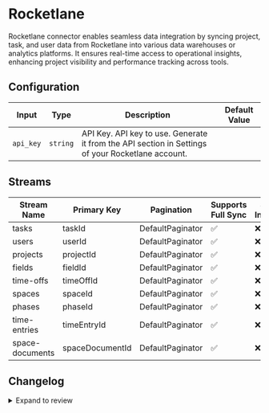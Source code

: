 # Rocketlane
Rocketlane connector  enables seamless data integration by syncing project, task, and user data from Rocketlane into various data warehouses or analytics platforms. It ensures real-time access to operational insights, enhancing project visibility and performance tracking across tools.

## Configuration

| Input | Type | Description | Default Value |
|-------|------|-------------|---------------|
| `api_key` | `string` | API Key. API key to use. Generate it from the API section in Settings of your Rocketlane account. |  |

## Streams
| Stream Name | Primary Key | Pagination | Supports Full Sync | Supports Incremental |
|-------------|-------------|------------|---------------------|----------------------|
| tasks | taskId | DefaultPaginator | ✅ |  ❌  |
| users | userId | DefaultPaginator | ✅ |  ❌  |
| projects | projectId | DefaultPaginator | ✅ |  ❌  |
| fields | fieldId | DefaultPaginator | ✅ |  ❌  |
| time-offs | timeOffId | DefaultPaginator | ✅ |  ❌  |
| spaces | spaceId | DefaultPaginator | ✅ |  ❌  |
| phases | phaseId | DefaultPaginator | ✅ |  ❌  |
| time-entries | timeEntryId | DefaultPaginator | ✅ |  ❌  |
| space-documents | spaceDocumentId | DefaultPaginator | ✅ |  ❌  |

## Changelog

<details>
  <summary>Expand to review</summary>

| Version          | Date              | Pull Request | Subject        |
|------------------|-------------------|--------------|----------------|
| 0.0.33 | 2025-09-23 | [66638](https://github.com/airbytehq/airbyte/pull/66638) | Update dependencies |
| 0.0.32 | 2025-09-09 | [66129](https://github.com/airbytehq/airbyte/pull/66129) | Update dependencies |
| 0.0.31 | 2025-08-23 | [65400](https://github.com/airbytehq/airbyte/pull/65400) | Update dependencies |
| 0.0.30 | 2025-08-09 | [64835](https://github.com/airbytehq/airbyte/pull/64835) | Update dependencies |
| 0.0.29 | 2025-08-02 | [64451](https://github.com/airbytehq/airbyte/pull/64451) | Update dependencies |
| 0.0.28 | 2025-07-26 | [63983](https://github.com/airbytehq/airbyte/pull/63983) | Update dependencies |
| 0.0.27 | 2025-07-19 | [63619](https://github.com/airbytehq/airbyte/pull/63619) | Update dependencies |
| 0.0.26 | 2025-07-12 | [63043](https://github.com/airbytehq/airbyte/pull/63043) | Update dependencies |
| 0.0.25 | 2025-06-28 | [62284](https://github.com/airbytehq/airbyte/pull/62284) | Update dependencies |
| 0.0.24 | 2025-06-21 | [61817](https://github.com/airbytehq/airbyte/pull/61817) | Update dependencies |
| 0.0.23 | 2025-06-14 | [61313](https://github.com/airbytehq/airbyte/pull/61313) | Update dependencies |
| 0.0.22 | 2025-05-24 | [60526](https://github.com/airbytehq/airbyte/pull/60526) | Update dependencies |
| 0.0.21 | 2025-05-11 | [60210](https://github.com/airbytehq/airbyte/pull/60210) | Update dependencies |
| 0.0.20 | 2025-05-04 | [59587](https://github.com/airbytehq/airbyte/pull/59587) | Update dependencies |
| 0.0.19 | 2025-04-27 | [59017](https://github.com/airbytehq/airbyte/pull/59017) | Update dependencies |
| 0.0.18 | 2025-04-19 | [58445](https://github.com/airbytehq/airbyte/pull/58445) | Update dependencies |
| 0.0.17 | 2025-04-12 | [58009](https://github.com/airbytehq/airbyte/pull/58009) | Update dependencies |
| 0.0.16 | 2025-04-05 | [57344](https://github.com/airbytehq/airbyte/pull/57344) | Update dependencies |
| 0.0.15 | 2025-03-29 | [56763](https://github.com/airbytehq/airbyte/pull/56763) | Update dependencies |
| 0.0.14 | 2025-03-22 | [56192](https://github.com/airbytehq/airbyte/pull/56192) | Update dependencies |
| 0.0.13 | 2025-03-08 | [55059](https://github.com/airbytehq/airbyte/pull/55059) | Update dependencies |
| 0.0.12 | 2025-02-23 | [54599](https://github.com/airbytehq/airbyte/pull/54599) | Update dependencies |
| 0.0.11 | 2025-02-15 | [53980](https://github.com/airbytehq/airbyte/pull/53980) | Update dependencies |
| 0.0.10 | 2025-02-08 | [53470](https://github.com/airbytehq/airbyte/pull/53470) | Update dependencies |
| 0.0.9 | 2025-02-01 | [52964](https://github.com/airbytehq/airbyte/pull/52964) | Update dependencies |
| 0.0.8 | 2025-01-25 | [52506](https://github.com/airbytehq/airbyte/pull/52506) | Update dependencies |
| 0.0.7 | 2025-01-18 | [51908](https://github.com/airbytehq/airbyte/pull/51908) | Update dependencies |
| 0.0.6 | 2025-01-11 | [51330](https://github.com/airbytehq/airbyte/pull/51330) | Update dependencies |
| 0.0.5 | 2024-12-28 | [50688](https://github.com/airbytehq/airbyte/pull/50688) | Update dependencies |
| 0.0.4 | 2024-12-21 | [50227](https://github.com/airbytehq/airbyte/pull/50227) | Update dependencies |
| 0.0.3 | 2024-12-14 | [49673](https://github.com/airbytehq/airbyte/pull/49673) | Update dependencies |
| 0.0.2 | 2024-12-12 | [49068](https://github.com/airbytehq/airbyte/pull/49068) | Update dependencies |
| 0.0.1 | 2024-11-08 | | Initial release by [@bishalbera](https://github.com/bishalbera) via Connector Builder |

</details>
